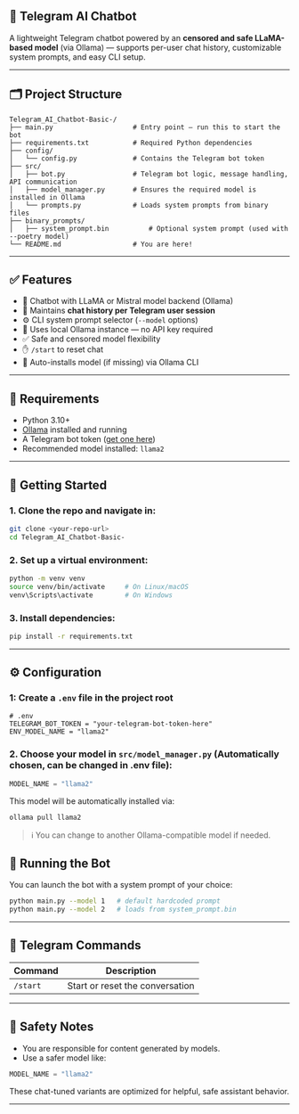 ## 🧠 Telegram AI Chatbot

A lightweight Telegram chatbot powered by an **censored and safe LLaMA-based model** (via Ollama) — supports per-user chat history, customizable system prompts, and easy CLI setup.

---

## 🗂️ Project Structure

```
Telegram_AI_Chatbot-Basic-/
├── main.py                    # Entry point – run this to start the bot
├── requirements.txt           # Required Python dependencies
├── config/
│   └── config.py              # Contains the Telegram bot token
├── src/
│   ├── bot.py                 # Telegram bot logic, message handling, API communication
│   ├── model_manager.py       # Ensures the required model is installed in Ollama
│   └── prompts.py             # Loads system prompts from binary files
├── binary_prompts/
│   ├── system_prompt.bin          # Optional system prompt (used with --poetry model)
└── README.md                  # You are here!
```

---

## ✅ Features

* 🚀 Chatbot with LLaMA or Mistral model backend (Ollama)
* 🧠 Maintains **chat history per Telegram user session**
* ⚙️ CLI system prompt selector (`--model` options)
* 🔐 Uses local Ollama instance — no API key required
* ✅ Safe and censored model flexibility
* ✋ `/start` to reset chat
* 🔄 Auto-installs model (if missing) via Ollama CLI

---

## 🧰 Requirements

* Python 3.10+
* [Ollama](https://ollama.com/) installed and running
* A Telegram bot token ([get one here](https://t.me/BotFather))
* Recommended model installed: `llama2`

---

## 🏁 Getting Started

### 1. Clone the repo and navigate in:

```bash
git clone <your-repo-url>
cd Telegram_AI_Chatbot-Basic-
```

### 2. Set up a virtual environment:

```bash
python -m venv venv
source venv/bin/activate     # On Linux/macOS
venv\Scripts\activate        # On Windows
```

### 3. Install dependencies:

```bash
pip install -r requirements.txt
```

---

## ⚙️ Configuration

### 1: Create a `.env` file in the project root

```env
# .env
TELEGRAM_BOT_TOKEN = "your-telegram-bot-token-here"
ENV_MODEL_NAME = "llama2"
```

### 2. Choose your **model** in `src/model_manager.py` (Automatically chosen, can be changed in .env file):

```python
MODEL_NAME = "llama2"
```

This model will be automatically installed via:

```bash
ollama pull llama2
```

> ℹ️ You can change to another Ollama-compatible model if needed.


## 🚦 Running the Bot

You can launch the bot with a system prompt of your choice:

```bash
python main.py --model 1   # default hardcoded prompt
python main.py --model 2   # loads from system_prompt.bin
```

---

## 💬 Telegram Commands

| Command  | Description                         |
| -------- | ----------------------------------- |
| `/start` | Start or reset the conversation     |

---

## 🔐 Safety Notes

* You are responsible for content generated by models.
* Use a safer model like:

```python
MODEL_NAME = "llama2"
```

These chat-tuned variants are optimized for helpful, safe assistant behavior.

---
